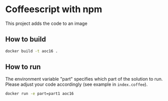 # Coffeescript with npm

This project adds the code to an image

## How to build
```bash
docker build -t aoc16 . 
```

## How to run
The environment variable "part" specifies which part of the solution to run. Please adjust your code accordingly (see example in ``index.coffee``).
```bash
docker run -e part=part1 aoc16
```
